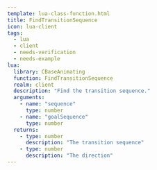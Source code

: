 ```yaml
---
template: lua-class-function.html
title: FindTransitionSequence
icon: lua-client
tags:
  - lua
  - client
  - needs-verification
  - needs-example
lua:
  library: CBaseAnimating
  function: FindTransitionSequence
  realm: client
  description: "Find the transition sequence."
  arguments:
    - name: "sequence"
      type: number
    - name: "goalSequence"
      type: number
  returns:
    - type: number
      description: "The transition sequence"
    - type: number
      description: "The direction"
---
```

